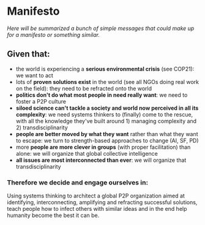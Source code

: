 # Manifesto

*Here will be summarized a bunch of simple messages that could make up for a manifesto or something similar.*


## Given that:

- the world is experiencing a **serious environmental crisis** (see COP21): we want to act
- lots of **proven solutions exist** in the world (see all NGOs doing real work on the field): they need to be refracted onto the world
- **politics don't do what most people in need really want**: we need to foster a P2P culture
- **siloed science can't tackle a society and world now perceived in all its complexity**: we need systems thinkers to (finally) come to the rescue, with all the knowledge they've built around 1) managing complexity and 2) transdisciplinarity
- **people are better moved by what they want** rather than what they want to escape: we turn to strength-based approaches to change (AI, SF, PD)
- more **people are more clever in groups** (with proper facilitation) than alone: we will organize that global collective intelligence
- **all issues are most interconnected than ever**: we will organize that transdisciplinarity

### Therefore we decide and engage ourselves in:
Using systems thinking to architect a global P2P organization aimed at identifying, interconnecting, amplifying and refracting successful solutions, teach people how to infect others with similar ideas and in the end help humanity become the best it can be.